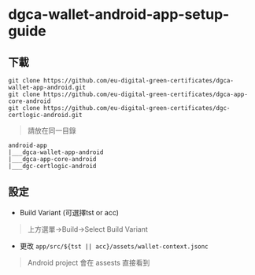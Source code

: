 # dgca-wallet-android-app-setup-guide

## 下載
```
git clone https://github.com/eu-digital-green-certificates/dgca-wallet-app-android.git
git clone https://github.com/eu-digital-green-certificates/dgca-app-core-android
git clone https://github.com/eu-digital-green-certificates/dgc-certlogic-android.git
```
> 請放在同一目錄
```
android-app
|___dgca-wallet-app-android
|___dgca-app-core-android
|___dgc-certlogic-android
```
## 設定
- Build Variant (可選擇tst or acc)
> 上方選單->Build->Select Build Variant
- 更改 `app/src/${tst || acc}/assets/wallet-context.jsonc`
> Android project 會在 assests 直接看到
